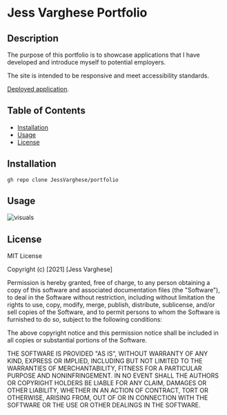 # Jess Varghese Portfolio

## Description

The purpose of this portfolio is to showcase applications that I have developed and introduce myself to potential employers. 

The site is intended to be responsive and meet accessibility standards.

[Deployed application](https://jessvarghese.github.io/portfolio/).

## Table of Contents

* [Installation](#Installation)
* [Usage](#usage)
* [License](#license)



## Installation

```
gh repo clone JessVarghese/portfolio

```

## Usage


![visuals](https://github.com/JessVarghese/portfolio/blob/main/assets/images/jv_portfolio_screenshot.png)


## License

MIT License

Copyright (c) [2021] [Jess Varghese]

Permission is hereby granted, free of charge, to any person obtaining a copy
of this software and associated documentation files (the "Software"), to deal
in the Software without restriction, including without limitation the rights
to use, copy, modify, merge, publish, distribute, sublicense, and/or sell
copies of the Software, and to permit persons to whom the Software is
furnished to do so, subject to the following conditions:

The above copyright notice and this permission notice shall be included in all
copies or substantial portions of the Software.

THE SOFTWARE IS PROVIDED "AS IS", WITHOUT WARRANTY OF ANY KIND, EXPRESS OR
IMPLIED, INCLUDING BUT NOT LIMITED TO THE WARRANTIES OF MERCHANTABILITY,
FITNESS FOR A PARTICULAR PURPOSE AND NONINFRINGEMENT. IN NO EVENT SHALL THE
AUTHORS OR COPYRIGHT HOLDERS BE LIABLE FOR ANY CLAIM, DAMAGES OR OTHER
LIABILITY, WHETHER IN AN ACTION OF CONTRACT, TORT OR OTHERWISE, ARISING FROM,
OUT OF OR IN CONNECTION WITH THE SOFTWARE OR THE USE OR OTHER DEALINGS IN THE
SOFTWARE.
